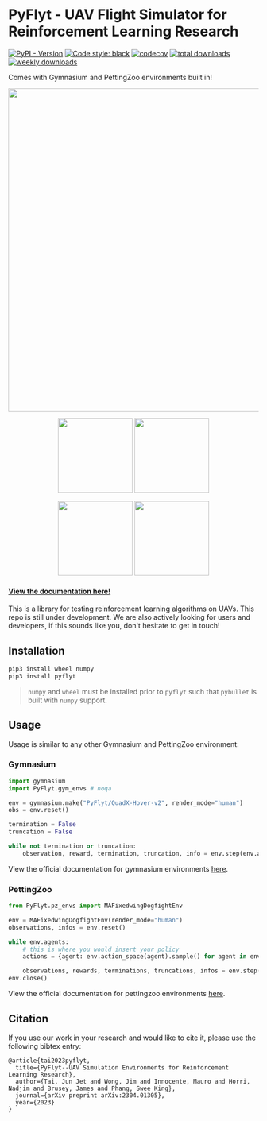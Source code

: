 # PyFlyt - UAV Flight Simulator for Reinforcement Learning Research

[![PyPI - Version](https://img.shields.io/pypi/v/PyFlyt.svg?logo=pypi&logoColor=FFE873)](https://img.shields.io/pypi/v/PyFlyt)
[![Code style: black](https://img.shields.io/badge/code%20style-black-000000.svg)](https://github.com/psf/black)
[![codecov](https://codecov.io/github/jjshoots/PyFlyt/graph/badge.svg?token=4RP08UIPIF)](https://codecov.io/github/jjshoots/PyFlyt)
[![total downloads](https://static.pepy.tech/personalized-badge/pyflyt?period=total&units=international_system&left_color=grey&right_color=green&left_text=total%20downloads)](https://pepy.tech/project/pyflyt)
[![weekly downloads](https://static.pepy.tech/personalized-badge/pyflyt?period=week&units=international_system&left_color=grey&right_color=green&left_text=weekly%20downloads)](https://pepy.tech/project/pyflyt)


Comes with Gymnasium and PettingZoo environments built in!

<p align="center">
    <img src="https://github.com/jjshoots/PyFlyt/blob/master/readme_assets/pyflyt_cover_photo.png?raw=true" width="650px"/>
    <p align="center">
        <img src="https://github.com/jjshoots/PyFlyt/blob/master/readme_assets/fixedwing_waypoint.gif?raw=true" height="150px"/>
        <img src="https://github.com/jjshoots/PyFlyt/blob/master/readme_assets/fixedwing_dogfight.gif?raw=true" height="150px"/>
    </p>
    <p align="center">
        <img src="https://github.com/jjshoots/PyFlyt/blob/master/readme_assets/quadx_pole_waypoint.gif?raw=true" height="150px"/>
        <img src="https://github.com/jjshoots/PyFlyt/blob/master/readme_assets/quadx_waypoint.gif?raw=true" height="150px"/>
    </p>
</p>

#### [View the documentation here!](https://jjshoots.github.io/PyFlyt/documentation.html)

This is a library for testing reinforcement learning algorithms on UAVs.
This repo is still under development.
We are also actively looking for users and developers, if this sounds like you, don't hesitate to get in touch!

## Installation

```sh
pip3 install wheel numpy
pip3 install pyflyt
```

> `numpy` and `wheel` must be installed prior to `pyflyt` such that `pybullet` is built with `numpy` support.

## Usage

Usage is similar to any other Gymnasium and PettingZoo environment:

### Gymnasium

```python
import gymnasium
import PyFlyt.gym_envs # noqa

env = gymnasium.make("PyFlyt/QuadX-Hover-v2", render_mode="human")
obs = env.reset()

termination = False
truncation = False

while not termination or truncation:
    observation, reward, termination, truncation, info = env.step(env.action_space.sample())
```

View the official documentation for gymnasium environments [here](https://jjshoots.github.io/PyFlyt/documentation/gym_envs.html).

### PettingZoo

```python
from PyFlyt.pz_envs import MAFixedwingDogfightEnv

env = MAFixedwingDogfightEnv(render_mode="human")
observations, infos = env.reset()

while env.agents:
    # this is where you would insert your policy
    actions = {agent: env.action_space(agent).sample() for agent in env.agents}

    observations, rewards, terminations, truncations, infos = env.step(actions)
env.close()
```

View the official documentation for pettingzoo environments [here](https://jjshoots.github.io/PyFlyt/documentation/pz_envs.html).

## Citation

If you use our work in your research and would like to cite it, please use the following bibtex entry:

```
@article{tai2023pyflyt,
  title={PyFlyt--UAV Simulation Environments for Reinforcement Learning Research},
  author={Tai, Jun Jet and Wong, Jim and Innocente, Mauro and Horri, Nadjim and Brusey, James and Phang, Swee King},
  journal={arXiv preprint arXiv:2304.01305},
  year={2023}
}
```
